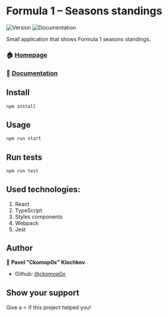 # Formula 1 – Seasons standings
![Version](https://img.shields.io/badge/version-2.2.0-blue.svg?cacheSeconds=2592000)
![Documentation](https://img.shields.io/badge/documentation-yes-brightgreen.svg)

Small application that shows Formula 1 seasons standings.  
  
### 🏠 [Homepage](https://formula-1-season-standings.paulklochkov.now.sh//)
### 📄 [Documentation](https://github.com/ckomop0x/formula-1-season-standings)

## Install

```sh
npm install
```

## Usage

```sh
npm run start
```

## Run tests

```sh
npm run test
```

## Used technologies:
1. React
2. TypeScript
3. Styles components
4. Webpack
5. Jest

## Author

👤 **Pavel "Ckomop0x" Klochkov**

* Github: [@ckomop0x](https://github.com/ckomop0x)

## Show your support

Give a ⭐️ if this project helped you!
